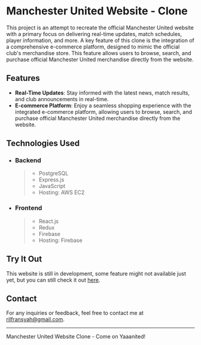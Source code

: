 # Manchester United Website - Clone

This project is an attempt to recreate the official Manchester United website with a primary focus on delivering real-time updates, match schedules, player information, and more. A key feature of this clone is the integration of a comprehensive e-commerce platform, designed to mimic the official club's merchandise store. This feature allows users to browse, search, and purchase official Manchester United merchandise directly from the website.

## Features

- **Real-Time Updates**: Stay informed with the latest news, match results, and club announcements in real-time.
- **E-commerce Platform**: Enjoy a seamless shopping experience with the integrated e-commerce platform, allowing users to browse, search, and purchase official Manchester United merchandise directly from the website.

## Technologies Used

- ### Backend

  > - PostgreSQL
  > - Express.js
  > - JavaScript
  > - Hosting: AWS EC2

- ### Frontend
  > - React.js
  > - Redux
  > - Firebase
  > - Hosting: Firebase

## Try It Out

This website is still in development, some feature might not available just yet, but you can still check it out [here](https://muclone.cloud/).

## Contact

For any inquiries or feedback, feel free to contact me at [rilfransyah@gmail.com](mailto:rilfransyah@gmail.com).

---

Manchester United Website Clone - Come on Yaaanited!
